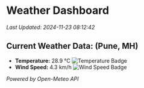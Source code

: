 
# Weather Dashboard

_Last Updated: 2024-11-23 08:12:42_

## Current Weather Data: (Pune, MH)
- **Temperature:** 28.9 °C ![Temperature Badge](https://img.shields.io/badge/Temperature-Medium%20Temp-green)
- **Wind Speed:** 4.3 km/h ![Wind Speed Badge](https://img.shields.io/badge/Wind%20Speed-Low%20Wind-blue)

*Powered by Open-Meteo API*
